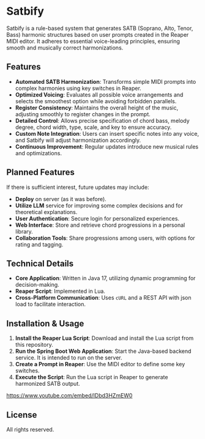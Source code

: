 # Satbify

Satbify is a rule-based system that generates SATB (Soprano, Alto, Tenor, Bass) harmonic structures based on user prompts created in the Reaper MIDI editor. It adheres to essential voice-leading principles, ensuring smooth and musically correct harmonizations.

## Features

- **Automated SATB Harmonization**: Transforms simple MIDI prompts into complex harmonies using key switches in Reaper.
- **Optimized Voicing**: Evaluates all possible voice arrangements and selects the smoothest option while avoiding forbidden parallels.
- **Register Consistency**: Maintains the overall height of the music, adjusting smoothly to register changes in the prompt.
- **Detailed Control**: Allows precise specification of chord bass, melody degree, chord width, type, scale, and key to ensure accuracy.
- **Custom Note Integration**: Users can insert specific notes into any voice, and Satbify will adjust harmonization accordingly.
- **Continuous Improvement**: Regular updates introduce new musical rules and optimizations.

## Planned Features

If there is sufficient interest, future updates may include:
- **Deploy** on server (as it was before).
- **Utilize LLM** service for improving some complex decisions and for theoretical explanations.
- **User Authentication**: Secure login for personalized experiences.
- **Web Interface**: Store and retrieve chord progressions in a personal library.
- **Collaboration Tools**: Share progressions among users, with options for rating and tagging.

## Technical Details

- **Core Application**: Written in Java 17, utilizing dynamic programming for decision-making.
- **Reaper Script**: Implemented in Lua.
- **Cross-Platform Communication**: Uses `cURL` and a REST API with json load to facilitate interaction.

## Installation & Usage

1. **Install the Reaper Lua Script**: Download and install the Lua script from this repository.
2. **Run the Spring Boot Web Application**: Start the Java-based backend service. It is intended to run on the server.
3. **Create a Prompt in Reaper**: Use the MIDI editor to define some key switches.
4. **Execute the Script**: Run the Lua script in Reaper to generate harmonized SATB output.

https://www.youtube.com/embed/IDbd3HZmEW0

## License
All rights reserved.
